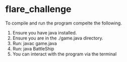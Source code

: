 # flare_challenge

To compile and run the program compelte the following.
1. Ensure you have java installed.
2. Ensure you are in the ./game.java directory.
3. Run: javac game.java
4. Run: java BattleShip
5. You can interact with the program via the terminal
